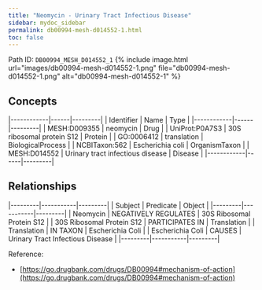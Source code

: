 ```yaml
---
title: "Neomycin - Urinary Tract Infectious Disease"
sidebar: mydoc_sidebar
permalink: db00994-mesh-d014552-1.html
toc: false 
---
```



Path ID: `DB00994_MESH_D014552_1`
{% include image.html url="images/db00994-mesh-d014552-1.png" file="db00994-mesh-d014552-1.png" alt="db00994-mesh-d014552-1" %}

## Concepts

|------------|------|---------|
| Identifier | Name | Type    |
|------------|------|---------|
| MESH:D009355 | neomycin | Drug |
| UniProt:P0A7S3 | 30S ribosomal protein S12 | Protein |
| GO:0006412 | translation | BiologicalProcess |
| NCBITaxon:562 | Escherichia coli | OrganismTaxon |
| MESH:D014552 | Urinary tract infectious disease | Disease |
|------------|------|---------|

## Relationships

|---------|-----------|---------|
| Subject | Predicate | Object  |
|---------|-----------|---------|
| Neomycin | NEGATIVELY REGULATES | 30S Ribosomal Protein S12 |
| 30S Ribosomal Protein S12 | PARTICIPATES IN | Translation |
| Translation | IN TAXON | Escherichia Coli |
| Escherichia Coli | CAUSES | Urinary Tract Infectious Disease |
|---------|-----------|---------|

Reference: 
  - [https://go.drugbank.com/drugs/DB00994#mechanism-of-action](https://go.drugbank.com/drugs/DB00994#mechanism-of-action)
